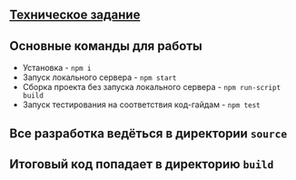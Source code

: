 ## [Техническое задание](https://docs.google.com/document/d/1bL61XvvCRcOYmYYDJNAH64Pc-Gef3aErAqWuz3Iidgs/edit)

## Основные команды для работы
* Установка - `npm i`
* Запуск локального сервера - `npm start`
* Сборка проекта без запуска локального сервера - `npm run-script build`
* Запуск тестирования на соответствия код-гайдам - `npm test`

## Все разработка ведёться в директории `source`
## Итоговый код попадает в директорию `build`
